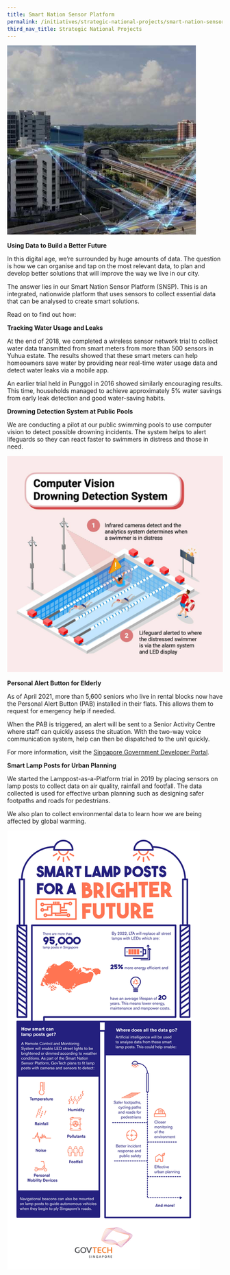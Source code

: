 ```yaml
---
title: Smart Nation Sensor Platform
permalink: /initiatives/strategic-national-projects/smart-nation-sensor-platform
third_nav_title: Strategic National Projects
---
```

![Smart nation sensor platform](/images/initiatives/smart-nation-sensor-platform.jpg)


**Using Data to Build a Better Future**

In this digital age, we’re surrounded by huge amounts of data. The question is how we can organise and tap on the most relevant data,  to plan and develop better solutions that will improve the way we live in our city. 

The answer lies in our Smart Nation Sensor Platform (SNSP). This is an integrated, nationwide platform that uses sensors to collect essential data that can be analysed to create smart solutions. 

Read on to find out how: 

**Tracking Water Usage and Leaks**

At the end of 2018, we completed a wireless sensor network trial to collect water data transmitted from smart meters from more than 500 sensors in Yuhua estate. The results showed that these smart meters can help homeowners save water by providing near real-time water usage data and detect water leaks via a mobile app.

 An earlier trial held in Punggol in 2016 showed similarly encouraging results. This time, households managed to achieve approximately 5% water savings from early leak detection and good water-saving habits.
 
 **Drowning Detection System at Public Pools**

We are conducting a pilot at our public swimming pools to use computer vision to detect possible drowning incidents.  The system helps to alert lifeguards so they can react faster to swimmers in distress and those in need.

![Alt text for image on Isomer site](/images/Computer-vision-drowning-SNSP.jpg)

**Personal Alert Button for Elderly**

As of April 2021, more than 5,600 seniors who live in rental blocks now have the Personal Alert Button (PAB) installed in their flats. This allows them to request for emergency help if needed.  

When the PAB is triggered, an alert will be sent to a Senior Activity Centre where staff can quickly assess the situation. With the two-way voice communication system,  help can then be dispatched to the unit quickly. 

For more information, visit the [Singapore Government Developer Portal](https://www.developer.tech.gov.sg/technologies/sensor-platforms-and-internet-of-things/personal-alert-button). 

**Smart Lamp Posts for Urban Planning**

We started the Lamppost-as-a-Platform  trial in 2019 by placing sensors on lamp posts to collect data on air quality, rainfall and footfall. The data collected is  used for effective urban planning such as designing safer footpaths and roads for pedestrians. 

We also plan to collect environmental data to learn how we are being affected by global warming.

![Smart Lamp Posts](/images/initiatives/smart-lamp-post-govtech.png)